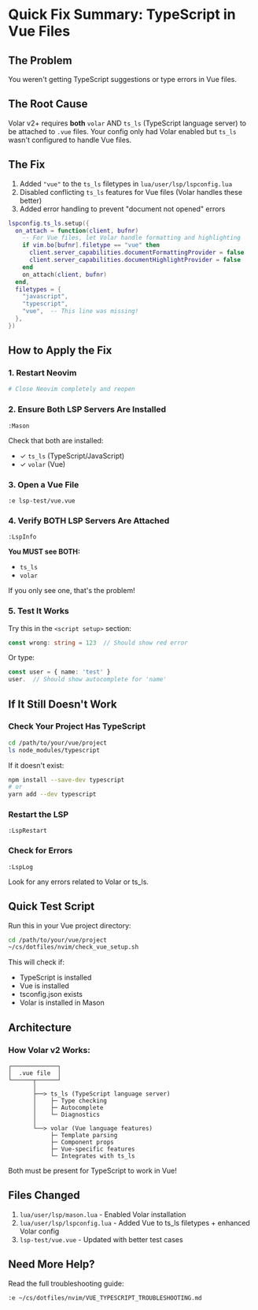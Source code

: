 # Quick Fix Summary: TypeScript in Vue Files

## The Problem
You weren't getting TypeScript suggestions or type errors in Vue files.

## The Root Cause
Volar v2+ requires **both** `volar` AND `ts_ls` (TypeScript language server) to be attached to `.vue` files. Your config only had Volar enabled but `ts_ls` wasn't configured to handle Vue files.

## The Fix
1. Added `"vue"` to the `ts_ls` filetypes in `lua/user/lsp/lspconfig.lua`
2. Disabled conflicting `ts_ls` features for Vue files (Volar handles these better)
3. Added error handling to prevent "document not opened" errors

```lua
lspconfig.ts_ls.setup({
  on_attach = function(client, bufnr)
    -- For Vue files, let Volar handle formatting and highlighting
    if vim.bo[bufnr].filetype == "vue" then
      client.server_capabilities.documentFormattingProvider = false
      client.server_capabilities.documentHighlightProvider = false
    end
    on_attach(client, bufnr)
  end,
  filetypes = {
    "javascript",
    "typescript",
    "vue",  -- This line was missing!
  },
})
```

## How to Apply the Fix

### 1. Restart Neovim
```bash
# Close Neovim completely and reopen
```

### 2. Ensure Both LSP Servers Are Installed
```vim
:Mason
```
Check that both are installed:
- ✓ `ts_ls` (TypeScript/JavaScript)
- ✓ `volar` (Vue)

### 3. Open a Vue File
```vim
:e lsp-test/vue.vue
```

### 4. Verify BOTH LSP Servers Are Attached
```vim
:LspInfo
```

**You MUST see BOTH:**
- `ts_ls` 
- `volar`

If you only see one, that's the problem!

### 5. Test It Works
Try this in the `<script setup>` section:
```typescript
const wrong: string = 123  // Should show red error
```

Or type:
```typescript
const user = { name: 'test' }
user.  // Should show autocomplete for 'name'
```

## If It Still Doesn't Work

### Check Your Project Has TypeScript
```bash
cd /path/to/your/vue/project
ls node_modules/typescript
```

If it doesn't exist:
```bash
npm install --save-dev typescript
# or
yarn add --dev typescript
```

### Restart the LSP
```vim
:LspRestart
```

### Check for Errors
```vim
:LspLog
```
Look for any errors related to Volar or ts_ls.

## Quick Test Script
Run this in your Vue project directory:
```bash
cd /path/to/your/vue/project
~/cs/dotfiles/nvim/check_vue_setup.sh
```

This will check if:
- TypeScript is installed
- Vue is installed
- tsconfig.json exists
- Volar is installed in Mason

## Architecture

### How Volar v2 Works:
```
┌─────────────┐
│  .vue file  │
└──────┬──────┘
       │
       ├──> ts_ls (TypeScript language server)
       │    ├─ Type checking
       │    ├─ Autocomplete
       │    └─ Diagnostics
       │
       └──> volar (Vue language features)
            ├─ Template parsing
            ├─ Component props
            ├─ Vue-specific features
            └─ Integrates with ts_ls
```

Both must be present for TypeScript to work in Vue!

## Files Changed
1. `lua/user/lsp/mason.lua` - Enabled Volar installation
2. `lua/user/lsp/lspconfig.lua` - Added Vue to ts_ls filetypes + enhanced Volar config
3. `lsp-test/vue.vue` - Updated with better test cases

## Need More Help?
Read the full troubleshooting guide:
```vim
:e ~/cs/dotfiles/nvim/VUE_TYPESCRIPT_TROUBLESHOOTING.md
```

